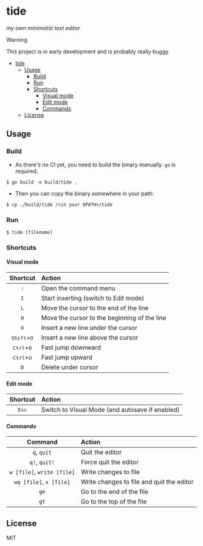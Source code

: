 # tide

_my own minimalist text editor_

> [!WARNING]
> This project is in early development and is probably really buggy.

- [tide](#tide)
  - [Usage](#usage)
    - [Build](#build)
    - [Run](#run)
    - [Shortcuts](#shortcuts)
      - [Visual mode](#visual-mode)
      - [Edit mode](#edit-mode)
      - [Commands](#commands)
  - [License](#license)

## Usage

### Build

- As there's no CI yet, you need to build the binary manually. `go` is required.

```
$ go build -o build/tide .
```

- Then you can copy the binary somewhere in your path:

```
$ cp ./build/tide /<in your $PATH>/tide
```

### Run

```
$ tide [filename]
```

### Shortcuts

#### Visual mode

|           Shortcut            | Action                                       |
| :---------------------------: | :------------------------------------------- |
|         <kbd>:</kbd>          | Open the command menu                        |
|         <kbd>I</kbd>          | Start inserting (switch to Edit mode)        |
|         <kbd>L</kbd>          | Move the cursor to the end of the line       |
|         <kbd>H</kbd>          | Move the cursor to the beginning of the line |
|         <kbd>O</kbd>          | Insert a new line under the cursor           |
| <kbd>Shift</kbd>+<kbd>O</kbd> | Insert a new line above the cursor           |
| <kbd>Ctrl</kbd>+<kbd>D</kbd>  | Fast jump downward                           |
| <kbd>Ctrl</kbd>+<kbd>U</kbd>  | Fast jump upward                             |
|         <kbd>D</kbd>          | Delete under cursor                          |

#### Edit mode

|    Shortcut    | Action                                          |
| :------------: | :---------------------------------------------- |
| <kbd>Esc</kbd> | Switch to Visual Mode (and autosave if enabled) |

#### Commands

|          Command           | Action                                    |
| :------------------------: | :---------------------------------------- |
|        `q`, `quit`         | Quit the editor                           |
|       `q!`, `quit!`        | Force quit the editor                     |
| `w [file]`, `write [file]` | Write changes to file                     |
|  `wq [file]`, `x [file]`   | Write changes to file and quit the editor |
|            `ge`            | Go to the end of the file                 |
|            `gt`            | Go to the top of the file                 |

## License

MIT